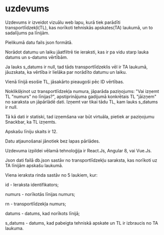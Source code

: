 # uzdevums
Uzdevums ir izveidot vizuālu web lapu, kurā tiek parādīti transportlīdzekļi(TL), kas norīkoti tehniskās apskates(TA) laukumā, un to sadalījums pa līnijām.

Pielikumā datu fails json formātā.

Norādot datumu un laiku jāatfiltrē tie ieraksti, kas ir pa vidu starp lauka datums un s-datums vērtībām. 

Ja lauks s_datums ir null, tad tāds transportlīdzeklis vēl ir TA laukumā, jāuzskata, ka vērtība ir lielāka par norādīto datumu un laiku. 

Vienā līnijā esošie TL, jāsakārto pieaugoši pēc ID vērtības. 

Noklikšķinot uz transportlīdzekļa numura, jāparāda paziņojums: "Vai izņemt TL "numurs" no līnijas?", apstiprinājuma gadijumā konkrētais TL "jāizņem" no saraksta un jāpārlādē dati. Izņemt var tikai tādu TL, kam lauks s_datums ir null. 

Tā kā dati ir statiski, tad izņemšana var būt virtuāla, pietiek ar paziņojumu Snackbar, ka TL izņemts.

Apskašu līniju skaits ir 12.

Datu atjaunošanai jānotiek bez lapas pārlādes. 

Uzdevuma izpildei vēlamā tehnoloģija ir React.Js, Angular 8, vai Vue.Js.

Json dati failā db.json sastāv no transportlīdzekļu saraksta, kas norīkoti uz TA līnijām apskašu laukumā.

Viena ieraksta rinda sastāv no 5 laukiem, kur:

id - Ieraksta identifikators;                            

numurs - norīkotās līnijas numurs;

rn - transportlīdzekļa numurs;

datums - datums, kad norīkots līnijā;

s_datums - datums, kad pabeigta tehniskā apskate un TL ir izbraucis no TA laukuma.

